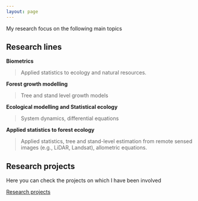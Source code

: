 ```yaml
---
layout: page
---
```


My research focus on the following main topics

## Research lines

__Biometrics__

> Applied statistics to ecology and natural resources.

__Forest growth modelling__

> Tree and stand level growth models

__Ecological modelling and Statistical ecology__

> System dynamics, differential equations

__Applied statistics to forest ecology__

> Applied statistics, tree and stand-level estimation from remote sensed images (e.g., LiDAR, Landsat), allometric equations.


## Research projects
Here you can check the projects on which I have been involved

[Research projects](./resproj.md)

<!-- ### Footer

Last updated: August 2020 -->

